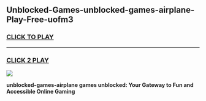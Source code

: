 
## Unblocked-Games-unblocked-games-airplane-Play-Free-uofm3
<h3>
<a href="https://premium76.site?title=unblocked-games-airplane&ref=18A1">CLICK TO PLAY</a></h3>
<hr>

<h3>
<a href="https://premium76.site?title=unblocked-games-airplane&ref=18A1">CLICK 2 PLAY</a>
  
</h3>

<a href="https://premium76.site?title=unblocked-games-airplane&ref=18A1"><img src="https://clearcache.store/games.png"></a>


**unblocked-games-airplane games unblocked: Your Gateway to Fun and Accessible Online Gaming**
